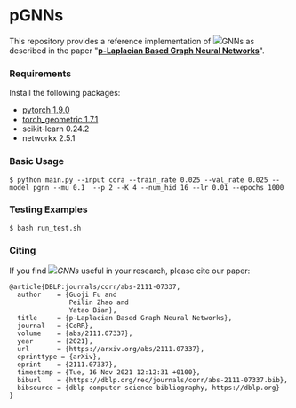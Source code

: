 # pGNNs
This repository provides a reference implementation of <img src="http://latex.codecogs.com/gif.latex?^p">GNNs as described in the paper "**[p-Laplacian Based Graph Neural Networks](https://arxiv.org/abs/2111.07337)**". 

### Requirements
Install the following packages:

- [pytorch 1.9.0](https://pytorch.org/get-started/locally/)
- [torch_geometric 1.7.1](https://github.com/pyg-team/pytorch_geometric)
- scikit-learn 0.24.2
- networkx 2.5.1

### Basic Usage
```
$ python main.py --input cora --train_rate 0.025 --val_rate 0.025 --model pgnn --mu 0.1  --p 2 --K 4 --num_hid 16 --lr 0.01 --epochs 1000 
```

### Testing Examples
```
$ bash run_test.sh
```

### Citing
If you find <img src="http://latex.codecogs.com/gif.latex?^p">*GNNs* useful in your research, please cite our paper:
```
@article{DBLP:journals/corr/abs-2111-07337,
  author    = {Guoji Fu and
               Peilin Zhao and
               Yatao Bian},
  title     = {p-Laplacian Based Graph Neural Networks},
  journal   = {CoRR},
  volume    = {abs/2111.07337},
  year      = {2021},
  url       = {https://arxiv.org/abs/2111.07337},
  eprinttype = {arXiv},
  eprint    = {2111.07337},
  timestamp = {Tue, 16 Nov 2021 12:12:31 +0100},
  biburl    = {https://dblp.org/rec/journals/corr/abs-2111-07337.bib},
  bibsource = {dblp computer science bibliography, https://dblp.org}
}
```
